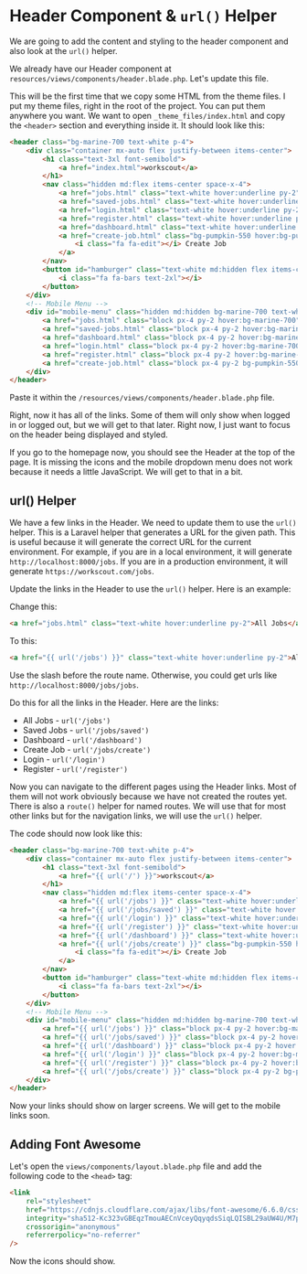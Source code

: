 # Header Component & `url()` Helper

We are going to add the content and styling to the header component and also look at the `url()` helper.

We already have our Header component at `resources/views/components/header.blade.php`. Let's update this file.

This will be the first time that we copy some HTML from the theme files. I put my theme files, right in the root of the project. You can put them anywhere you want. We want to open `_theme_files/index.html` and copy the `<header>` section and everything inside it. It should look like this:

```html
<header class="bg-marine-700 text-white p-4">
	<div class="container mx-auto flex justify-between items-center">
		<h1 class="text-3xl font-semibold">
			<a href="index.html">workscout</a>
		</h1>
		<nav class="hidden md:flex items-center space-x-4">
			<a href="jobs.html" class="text-white hover:underline py-2">All Jobs</a>
			<a href="saved-jobs.html" class="text-white hover:underline py-2">Saved Jobs</a>
			<a href="login.html" class="text-white hover:underline py-2">Login</a>
			<a href="register.html" class="text-white hover:underline py-2">Register</a>
			<a href="dashboard.html" class="text-white hover:underline py-2"> <i class="fa fa-gauge mr-1"></i> Dashboard </a>
			<a href="create-job.html" class="bg-pumpkin-550 hover:bg-pumpkin-600 text-black px-4 py-2 rounded hover:shadow-md transition duration-300">
				<i class="fa fa-edit"></i> Create Job
			</a>
		</nav>
		<button id="hamburger" class="text-white md:hidden flex items-center">
			<i class="fa fa-bars text-2xl"></i>
		</button>
	</div>
	<!-- Mobile Menu -->
	<div id="mobile-menu" class="hidden md:hidden bg-marine-700 text-white mt-5 pb-4 space-y-2">
		<a href="jobs.html" class="block px-4 py-2 hover:bg-marine-700">All Jobs</a>
		<a href="saved-jobs.html" class="block px-4 py-2 hover:bg-marine-700">Saved Jobs</a>
		<a href="dashboard.html" class="block px-4 py-2 hover:bg-marine-700">Dashboard</a>
		<a href="login.html" class="block px-4 py-2 hover:bg-marine-700">Login</a>
		<a href="register.html" class="block px-4 py-2 hover:bg-marine-700">Register</a>
		<a href="create-job.html" class="block px-4 py-2 bg-pumpkin-550 hover:bg-pumpkin-600 text-black"> <i class="fa fa-edit"></i> Create Job </a>
	</div>
</header>
```

Paste it within the `/resources/views/components/header.blade.php` file.

Right, now it has all of the links. Some of them will only show when logged in or logged out, but we will get to that later. Right now, I just want to focus on the header being displayed and styled.

If you go to the homepage now, you should see the Header at the top of the page. It is missing the icons and the mobile dropdown menu does not work because it needs a little JavaScript. We will get to that in a bit.

## url() Helper

We have a few links in the Header. We need to update them to use the `url()` helper. This is a Laravel helper that generates a URL for the given path. This is useful because it will generate the correct URL for the current environment. For example, if you are in a local environment, it will generate `http://localhost:8000/jobs`. If you are in a production environment, it will generate `https://workscout.com/jobs`.

Update the links in the Header to use the `url()` helper. Here is an example:

Change this:

```html
<a href="jobs.html" class="text-white hover:underline py-2">All Jobs</a>
```

To this:

```html
<a href="{{ url('/jobs') }}" class="text-white hover:underline py-2">All Jobs</a>
```

Use the slash before the route name. Otherwise, you could get urls like `http://localhost:8000/jobs/jobs`.

Do this for all the links in the Header. Here are the links:

- All Jobs - `url('/jobs')`
- Saved Jobs - `url('/jobs/saved')`
- Dashboard - `url('/dashboard')`
- Create Job - `url('/jobs/create')`
- Login - `url('/login')`
- Register - `url('/register')`

Now you can navigate to the different pages using the Header links. Most of them will not work obviously because we have not created the routes yet. There is also a `route()` helper for named routes. We will use that for most other links but for the navigation links, we will use the `url()` helper.

The code should now look like this:

```html
<header class="bg-marine-700 text-white p-4">
	<div class="container mx-auto flex justify-between items-center">
		<h1 class="text-3xl font-semibold">
			<a href="{{ url('/') }}">workscout</a>
		</h1>
		<nav class="hidden md:flex items-center space-x-4">
			<a href="{{ url('/jobs') }}" class="text-white hover:underline py-2">All Jobs</a>
			<a href="{{ url('/jobs/saved') }}" class="text-white hover:underline py-2">Saved Jobs</a>
			<a href="{{ url('/login') }}" class="text-white hover:underline py-2">Login</a>
			<a href="{{ url('/register') }}" class="text-white hover:underline py-2">Register</a>
			<a href="{{ url('/dashboard') }}" class="text-white hover:underline py-2"> <i class="fa fa-gauge mr-1"></i> Dashboard </a>
			<a href="{{ url('/jobs/create') }}" class="bg-pumpkin-550 hover:bg-pumpkin-600 text-black px-4 py-2 rounded hover:shadow-md transition duration-300">
				<i class="fa fa-edit"></i> Create Job
			</a>
		</nav>
		<button id="hamburger" class="text-white md:hidden flex items-center">
			<i class="fa fa-bars text-2xl"></i>
		</button>
	</div>
	<!-- Mobile Menu -->
	<div id="mobile-menu" class="hidden md:hidden bg-marine-700 text-white mt-5 pb-4 space-y-2">
		<a href="{{ url('/jobs') }}" class="block px-4 py-2 hover:bg-marine-700">All Jobs</a>
		<a href="{{ url('/jobs/saved') }}" class="block px-4 py-2 hover:bg-marine-700">Saved Jobs</a>
		<a href="{{ url('/dashboard') }}" class="block px-4 py-2 hover:bg-marine-700">Dashboard</a>
		<a href="{{ url('/login') }}" class="block px-4 py-2 hover:bg-marine-700">Login</a>
		<a href="{{ url('/register') }}" class="block px-4 py-2 hover:bg-marine-700">Register</a>
		<a href="{{ url('/jobs/create') }}" class="block px-4 py-2 bg-pumpkin-550 hover:bg-pumpkin-600 text-black"> <i class="fa fa-edit"></i> Create Job </a>
	</div>
</header>
```

Now your links should show on larger screens. We will get to the mobile links soon.

## Adding Font Awesome

Let's open the `views/components/layout.blade.php` file and add the following code to the `<head>` tag:

```html
<link
	rel="stylesheet"
	href="https://cdnjs.cloudflare.com/ajax/libs/font-awesome/6.6.0/css/all.min.css"
	integrity="sha512-Kc323vGBEqzTmouAECnVceyQqyqdsSiqLQISBL29aUW4U/M7pSPA/gEUZQqv1cwx4OnYxTxve5UMg5GT6L4JJg=="
	crossorigin="anonymous"
	referrerpolicy="no-referrer"
/>
```

Now the icons should show.
